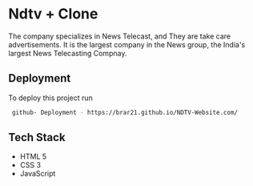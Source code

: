 
# Ndtv + Clone

The company specializes in News Telecast, and They are take care advertisements. It is the largest company in the News group, the India's largest News Telecasting Compnay. 


## Deployment

To deploy this project run

```bash
 github- Deployment - https://brar21.github.io/NDTV-Website.com/
```


## Tech Stack

- HTML 5
- CSS 3
- JavaScript






